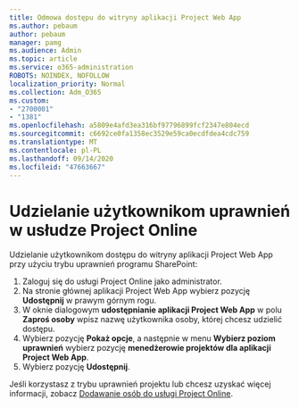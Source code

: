 ```yaml
---
title: Odmowa dostępu do witryny aplikacji Project Web App
ms.author: pebaum
author: pebaum
manager: pamg
ms.audience: Admin
ms.topic: article
ms.service: o365-administration
ROBOTS: NOINDEX, NOFOLLOW
localization_priority: Normal
ms.collection: Adm_O365
ms.custom:
- "2700001"
- "1381"
ms.openlocfilehash: a5809e4afd3ea316bf97796899fcf2347e804ecd
ms.sourcegitcommit: c6692ce0fa1358ec3529e59ca0ecdfdea4cdc759
ms.translationtype: MT
ms.contentlocale: pl-PL
ms.lasthandoff: 09/14/2020
ms.locfileid: "47663667"
---
```

# <a name="give-users-permissions-in-project-online"></a>Udzielanie użytkownikom uprawnień w usłudze Project Online

Udzielanie użytkownikom dostępu do witryny aplikacji Project Web App przy użyciu trybu uprawnień programu SharePoint:

1. Zaloguj się do usługi Project Online jako administrator.
2. Na stronie głównej aplikacji Project Web App wybierz pozycję **Udostępnij** w prawym górnym rogu.
3. W oknie dialogowym **udostępnianie aplikacji Project Web App** w polu **Zaproś osoby** wpisz nazwę użytkownika osoby, której chcesz udzielić dostępu.
4. Wybierz pozycję **Pokaż opcje**, a następnie w menu **Wybierz poziom uprawnień** wybierz pozycję **menedżerowie projektów dla aplikacji Project Web App**.
5. Wybierz pozycję **Udostępnij**.

Jeśli korzystasz z trybu uprawnień projektu lub chcesz uzyskać więcej informacji, zobacz [Dodawanie osób do usługi Project Online](https://docs.microsoft.com/projectonline/step-2-add-people-to-project-online).
